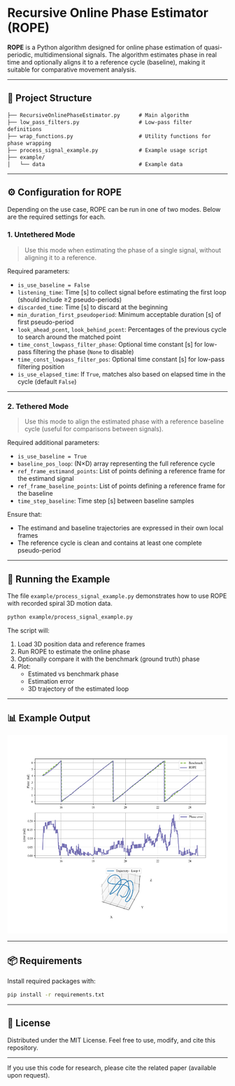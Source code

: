 # Recursive Online Phase Estimator (ROPE)

**ROPE** is a Python algorithm designed for online phase estimation of quasi-periodic, multidimensional signals. The algorithm estimates phase in real time and optionally aligns it to a reference cycle (baseline), making it suitable for comparative movement analysis.

---

## 📁 Project Structure

```
├── RecursiveOnlinePhaseEstimator.py      # Main algorithm
├── low_pass_filters.py                   # Low-pass filter definitions
├── wrap_functions.py                     # Utility functions for phase wrapping
├── process_signal_example.py             # Example usage script
├── example/
│   └── data                              # Example data
```

---

## ⚙️ Configuration for ROPE

Depending on the use case, ROPE can be run in one of two modes. Below are the required settings for each.

### 1. Untethered Mode

> Use this mode when estimating the phase of a single signal, without aligning it to a reference.

Required parameters:

- `is_use_baseline = False`
- `listening_time`: Time [s] to collect signal before estimating the first loop (should include ≥2 pseudo-periods)
- `discarded_time`: Time [s] to discard at the beginning
- `min_duration_first_pseudoperiod`: Minimum acceptable duration [s] of first pseudo-period
- `look_ahead_pcent`, `look_behind_pcent`: Percentages of the previous cycle to search around the matched point
- `time_const_lowpass_filter_phase`: Optional time constant [s] for low-pass filtering the phase (`None` to disable)
- `time_const_lowpass_filter_pos`: Optional time constant [s] for low-pass filtering position
- `is_use_elapsed_time`: If `True`, matches also based on elapsed time in the cycle (default `False`)

---

### 2. Tethered Mode

> Use this mode to align the estimated phase with a reference baseline cycle (useful for comparisons between signals).

Required additional parameters:

- `is_use_baseline = True`
- `baseline_pos_loop`: (N×D) array representing the full reference cycle
- `ref_frame_estimand_points`: List of points defining a reference frame for the estimand signal
- `ref_frame_baseline_points`: List of points defining a reference frame for the baseline
- `time_step_baseline`: Time step [s] between baseline samples

Ensure that:

- The estimand and baseline trajectories are expressed in their own local frames
- The reference cycle is clean and contains at least one complete pseudo-period

---

## 🚀 Running the Example

The file `example/process_signal_example.py` demonstrates how to use ROPE with recorded spiral 3D motion data.

```bash
python example/process_signal_example.py
```

The script will:

1. Load 3D position data and reference frames
2. Run ROPE to estimate the online phase
3. Optionally compare it with the benchmark (ground truth) phase
4. Plot:
   - Estimated vs benchmark phase
   - Estimation error
   - 3D trajectory of the estimated loop

---

## 📊 Example Output

![Phase Estimation Example](example/figures/Figure_example_spiral_human_motion.png)

---

## 📦 Requirements

Install required packages with:

```bash
pip install -r requirements.txt
```

---

## 📄 License

Distributed under the MIT License. Feel free to use, modify, and cite this repository.

---


If you use this code for research, please cite the related paper (available upon request).
